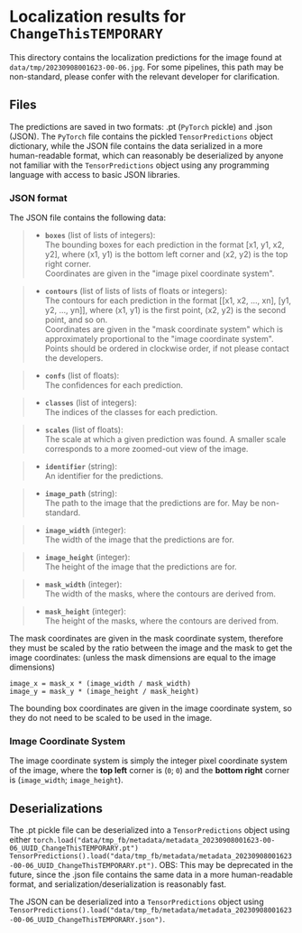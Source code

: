 
# Localization results for `ChangeThisTEMPORARY`
This directory contains the localization predictions for the image found at `data/tmp/20230908001623-00-06.jpg`. For some pipelines, this path may be non-standard, please confer with the relevant developer for clarification.

## Files
The predictions are saved in two formats: .pt (`PyTorch` pickle) and .json (JSON).
The `PyTorch` file contains the pickled `TensorPredictions` object dictionary, while the JSON file contains the data serialized in a more human-readable format, which can reasonably be deserialized by anyone not familiar with the `TensorPredictions` object using any programming language with access to basic JSON libraries.

### JSON format
The JSON file contains the following data:
> - **`boxes`** (list of lists of integers):  
    The bounding boxes for each prediction in the format [x1, y1, x2, y2], where (x1, y1) is the bottom left corner and (x2, y2) is the top right corner. \
    Coordinates are given in the "image pixel coordinate system".

> - **`contours`** (list of lists of lists of floats or integers):  
    The contours for each prediction in the format [[x1, x2, ..., xn], [y1, y2, ..., yn]], where (x1, y1) is the first point, (x2, y2) is the second point, and so on. \
    Coordinates are given in the "mask coordinate system" which is approximately proportional to the "image coordinate system". \
    Points should be ordered in clockwise order, if not please contact the developers. 

> - **`confs`** (list of floats):  
    The confidences for each prediction.

> - **`classes`** (list of integers):  
    The indices of the classes for each prediction.

> - **`scales`** (list of floats):  
    The scale at which a given prediction was found. A smaller scale corresponds to a more zoomed-out view of the image.

> - **`identifier`** (string):  
    An identifier for the predictions.

> - **`image_path`** (string):  
    The path to the image that the predictions are for. May be non-standard.

> - **`image_width`** (integer):  
    The width of the image that the predictions are for.

> - **`image_height`** (integer):  
    The height of the image that the predictions are for.

> - **`mask_width`** (integer):  
    The width of the masks, where the contours are derived from.

> - **`mask_height`** (integer):  
    The height of the masks, where the contours are derived from.

The mask coordinates are given in the mask coordinate system, therefore they must be scaled by the ratio between the image and the mask to get the image coordinates: (unless the mask dimensions are equal to the image dimensions)

```
image_x = mask_x * (image_width / mask_width)
image_y = mask_y * (image_height / mask_height)
```

The bounding box coordinates are given in the image coordinate system, so they do not need to be scaled to be used in the image.

### Image Coordinate System
The image coordinate system is simply the integer pixel coordinate system of the image, where the **top left** corner is (`0`; `0`) and the **bottom right** corner is (`image_width`; `image_height`).

## Deserializations
The .pt pickle file can be deserialized into a `TensorPredictions` object using either `torch.load("data/tmp_fb/metadata/metadata_20230908001623-00-06_UUID_ChangeThisTEMPORARY.pt")` `TensorPredictions().load("data/tmp_fb/metadata/metadata_20230908001623-00-06_UUID_ChangeThisTEMPORARY.pt")`. OBS: This may be deprecated in the future, since the .json file contains the same data in a more human-readable format, and serialization/deserialization is reasonably fast.

The JSON can be deserialized into a `TensorPredictions` object using `TensorPredictions().load("data/tmp_fb/metadata/metadata_20230908001623-00-06_UUID_ChangeThisTEMPORARY.json")`.